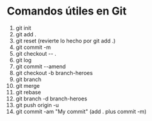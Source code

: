 # Comandos útiles en Git

1. git init
2. git add .
3. git reset (revierte lo hecho por git add .)
4. git commit -m
5. git checkout -- .
6. git log
7. git commit --amend
8. git checkout -b branch-heroes
9. git branch
10. git merge
11. git rebase
12. git branch -d branch-heroes
13. git push origin -u
14. git commit -am "My commit"  (add . plus commit -m)
